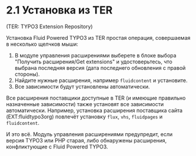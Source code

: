 2.1 Установка из TER
====================

(TER: TYPO3 Extension Repository)

Установка Fluid Powered TYPO3 из TER простая операция, совершаемая в несколько щелчков мыши:

1. В модуле управления расширениями выберете в блоке выбора  "Получить расширения/Get extensions" и удостоверьтесь, что выбрана
 последняя версия (дата последнего обновления с правой стороны).
2. Найдите нужные расширения, например `fluidcontent` и установите.
3. Все зависимости будут установлены автоматически.

Все расширения поставщики доступные в TER (и имеющие правильно назначенные зависимости) также установят все зависимости
автоматически. Например, установка расширения поставщика сайта (EXT:fluidtypo3org) повлечёт установку  `flux`, `vhs`,
`fluidpages` и `fluidcontent`.

И это всё. Модуль управления расширениями предупредит, если версия TYPO3 или PHP старая, либо обнаружены расширения,
конфликтующие с Fluid Powered TYPO3.
